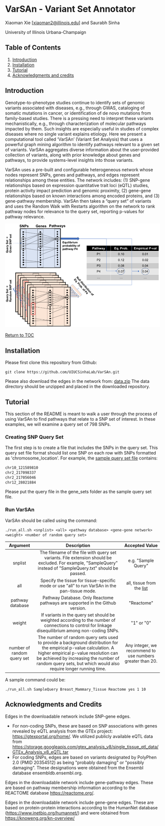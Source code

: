 # VarSAn - Variant Set Annotator

Xiaoman Xie [xiaoman2@illinois.edu] and Saurabh Sinha

University of Illinois Urbana-Champaign


## Table of Contents
1. [Introduction](#introduction)
2. [Installation](#installation)
3. [Tutorial](#tutorial)
4. [Acknowledgments and credits](#acknowledgments-and-credits)


## Introduction
Genotype-to-phenotype studies continue to identify sets of genomic variants associated with diseases, e.g., through GWAS, cataloging of somatic mutations in cancer, or identification of de novo mutations from family-based studies. There is a pressing need to interpret these variants mechanistically, e.g., through characterization of molecular pathways impacted by them. Such insights are especially useful in studies of complex diseases where no single variant explains etiology. Here we present a computational tool called ‘VarSAn’ (Variant Set Analysis) that uses a powerful graph mining algorithm to identify pathways relevant to a given set of variants. VarSAn aggregates diverse information about the user-provided collection of variants, along with prior knowledge about genes and pathways, to provide systems-level insights into those variants. 

VarSAn uses a pre-built and configurable heterogeneous network whose nodes represent SNPs,  genes and pathways, and edges represent relationships among these entities. The network includes: (1) SNP-gene relationships based on expression quantitative trait loci (eQTL) studies, protein activity impact prediction and genomic proximity, (2) gene-gene relationships based on known interactions among encoded proteins, and (3) gene-pathway membership. VarSAn then takes a “query set” of variants and uses the Random Walk with Restarts algorithm on the network to rank pathway nodes for relevance to the query set, reporting p-values for pathway relevance. 

![Method Overview](images/VarSAn_method.png)

 
[Return to TOC](#table-of-contents)

## Installation
Please first clone this repository from Github: 
```
git clone https://github.com/UIUCSinhaLab/VarSAn.git
```
Please also download the edges in the network from: [data.zip](https://drive.google.com/file/d/1au0Pt4xWyxsqHtWWCciS17pcY1srjoDz/view?usp=sharing) The data directory should be unzipped and placed in the downloaded repository.

## Tutorial
This section of the README is meant to walk a user through the process of using VarSAn to find pathways that relate to a SNP set of interest. In these examples, we will examine a query set of 798 SNPs.

###  Creating SNP Query Set
The first step is to create a file that includes the SNPs in the query set. This query set file format should list one SNP on each row with SNPs formatted as 'chromosome_location'. For example, the [sample query set file](gene_sets/SampleQuery.txt) contains:
```
chr10_121589810
chr2_217098337
chr2_217056046
chr12_28021884
```
Please put the query file in the gene_sets folder as the sample query set file.

### Run VarSAn
VarSAn should be called using the command:
```
./run_all.sh <snplist> <all> <pathway database> <gene-gene network> <weight> <number of random query set>
```
| Argument| Description |Accepted Value|
| :---:        |     :---:      |          :---: |
| snplist | The filename of the file with query set variants. File extension should be excluded. For example, "SampleQuery" instead of "SampleQuery.txt" should be passed. |e.g. "Sample Query"|
| all| Specify the tissue for tissue-specific mode or use "all" to run VarSAn in the pan-tissue mode.|all, tissue from the [list](TissueList.txt)|
| pathway database | Pathway Database. Only Reactome pathways are supported in the Github version. |"Reactome"|
|weight|If variants in the query set should be weighted according to the number of connections to control for linkage disequilibrium among non-coding SNPs.|"1" or "0"|
|number of random query set|The number of random query sets used to provide a background distribution for the empirical p-value calculation. A higher empirical p-value resolution can be achieved by increasing the number of random query sets, but which would also require longer running time.|Any integer, we recommend to use numbers greater than 20.|

A sample command could be:
```
./run_all.sh SampleQuery Breast_Mammary_Tissue Reactome yes 1 10
```

## Acknowledgments and Credits
Edges in the downloadable network include SNP-gene edges. 
* For non-coding SNPs, these are based on SNP associations with genes revealed by eQTL analysis from the GTEx project: https://gtexportal.org/home/. We utilized publicly available eQTL data from https://storage.googleapis.com/gtex_analysis_v8/single_tissue_qtl_data/GTEx_Analysis_v8_eQTL.tar
* For coding SNPs, edges are based on variants designated by PolyPhen 2.0 (PMID 20354512) as being "probably damaging" or "possibly damaging". These designations were obtained from the Ensembl database ensembldb.ensembl.org.

Edges in the downloadable network include gene-pathway edges. These are based on pathway membership information according to the REACTOME database https://reactome.org/. 

Edges in the downloadable network include gene-gene edges. These are based on protein-protein interactions according to the HumanNet database (https://www.inetbio.org/humannet/) and were obtained from https://knoweng.org/kn-overview/ 






